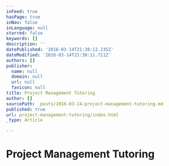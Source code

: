 ```yaml
---
inFeed: true
hasPage: true
inNav: false
inLanguage: null
starred: false
keywords: []
description: ''
datePublished: '2016-03-14T21:38:12.235Z'
dateModified: '2016-03-14T21:38:11.711Z'
authors: []
publisher:
  name: null
  domain: null
  url: null
  favicon: null
title: Project Management Tutoring
author: []
sourcePath: _posts/2016-03-14-project-management-tutoring.md
published: true
url: project-management-tutoring/index.html
_type: Article

---
```

# Project Management Tutoring
